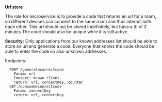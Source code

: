 **Url store**

The role for microservice is to provide a code that returns an url for a room,
so different devices can connect to the same room and thus interact with each other. 
This url should not be stored indefinitely, but have a ttl of 3 minutes 
The code should also be unique while it is still active. 

****Security:****
Only applications from our known addresses list should be able to store an url and generate a code. 
Everyone that knows the code should be able to enter the code so also unknown addresses. 


Endpoints:  
```
  POST /generateconnectcode 
    Param: url 
    Context: known client. 
	return: url, connectKey, counter
  GET /consummeconnectcode
  	Param: connectKey 
	return: url, connectKey  
```


